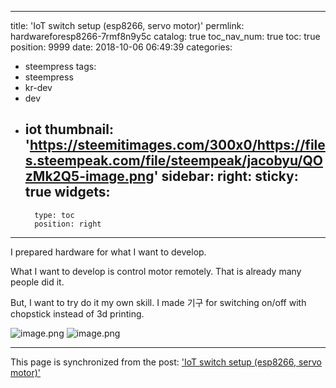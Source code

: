 
---
title: 'IoT switch setup (esp8266, servo motor)'
permlink: hardwareforesp8266-7rmf8n9y5c
catalog: true
toc_nav_num: true
toc: true
position: 9999
date: 2018-10-06 06:49:39
categories:
- steempress
tags:
- steempress
- kr-dev
- dev
- iot
thumbnail: 'https://steemitimages.com/300x0/https://files.steempeak.com/file/steempeak/jacobyu/QOzMk2Q5-image.png'
sidebar:
    right:
        sticky: true
widgets:
    -
        type: toc
        position: right
---


I prepared hardware for what I want to develop.

What I want to develop is control motor remotely. That is already many people did it.

But, I want to try do it my own skill. I made 기구 for switching on/off with chopstick instead of 3d printing.


![image.png](https://steemitimages.com/300x0/https://files.steempeak.com/file/steempeak/jacobyu/QOzMk2Q5-image.png) ![image.png](https://steemitimages.com/300x0/https://files.steempeak.com/file/steempeak/jacobyu/tyrbagZp-image.png)




- - -

This page is synchronized from the post: ['IoT switch setup (esp8266, servo motor)'](https://steemit.com/@jacobyu/hardwareforesp8266-7rmf8n9y5c)
